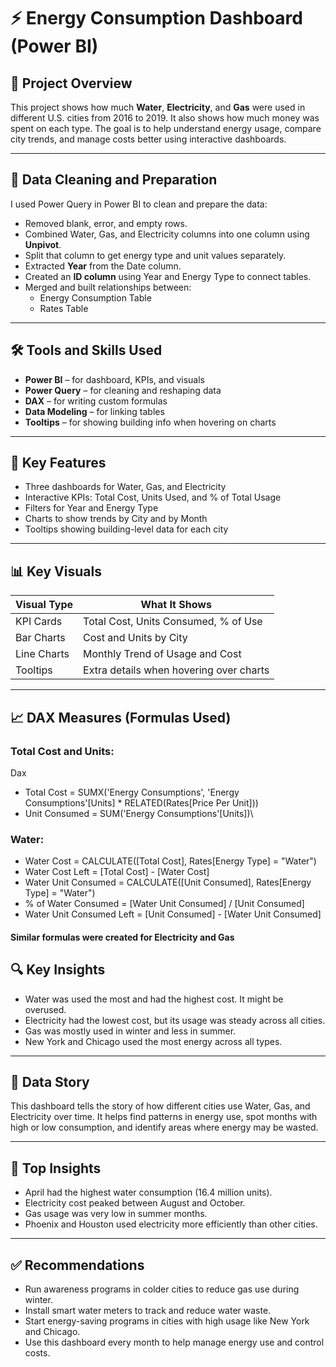 # ⚡ Energy Consumption Dashboard (Power BI)

## 📌 Project Overview
This project shows how much **Water**, **Electricity**, and **Gas** were used in different U.S. cities from 2016 to 2019. It also shows how much money was spent on each type. The goal is to help understand energy usage, compare city trends, and manage costs better using interactive dashboards.

---

## 🧹 Data Cleaning and Preparation
I used Power Query in Power BI to clean and prepare the data:
- Removed blank, error, and empty rows.
- Combined Water, Gas, and Electricity columns into one column using **Unpivot**.
- Split that column to get energy type and unit values separately.
- Extracted **Year** from the Date column.
- Created an **ID column** using Year and Energy Type to connect tables.
- Merged and built relationships between:
  - Energy Consumption Table
  - Rates Table

---

## 🛠️ Tools and Skills Used
- **Power BI** – for dashboard, KPIs, and visuals
- **Power Query** – for cleaning and reshaping data
- **DAX** – for writing custom formulas
- **Data Modeling** – for linking tables
- **Tooltips** – for showing building info when hovering on charts

---

## 🌟 Key Features
- Three dashboards for Water, Gas, and Electricity
- Interactive KPIs: Total Cost, Units Used, and % of Total Usage
- Filters for Year and Energy Type
- Charts to show trends by City and by Month
- Tooltips showing building-level data for each city

---

## 📊 Key Visuals
| Visual Type    | What It Shows |
|----------------|----------------|
| KPI Cards      | Total Cost, Units Consumed, % of Use |
| Bar Charts     | Cost and Units by City |
| Line Charts    | Monthly Trend of Usage and Cost |
| Tooltips       | Extra details when hovering over charts |

---

## 📈 DAX Measures (Formulas Used)

### Total Cost and Units:
Dax
- Total Cost = SUMX('Energy Consumptions', 'Energy Consumptions'[Units] * RELATED(Rates[Price Per Unit]))
- Unit Consumed = SUM('Energy Consumptions'[Units])\
### Water:
- Water Cost = CALCULATE([Total Cost], Rates[Energy Type] = "Water")
- Water Cost Left = [Total Cost] - [Water Cost]
- Water Unit Consumed = CALCULATE([Unit Consumed], Rates[Energy Type] = "Water")
- % of Water Consumed = [Water Unit Consumed] / [Unit Consumed]
- Water Unit Consumed Left = [Unit Consumed] - [Water Unit Consumed]
#### Similar formulas were created for Electricity and Gas

## 🔍 Key Insights
- Water was used the most and had the highest cost. It might be overused.
- Electricity had the lowest cost, but its usage was steady across all cities.
- Gas was mostly used in winter and less in summer.
- New York and Chicago used the most energy across all types.

---

## 🧠 Data Story
This dashboard tells the story of how different cities use Water, Gas, and Electricity over time. It helps find patterns in energy use, spot months with high or low consumption, and identify areas where energy may be wasted.

---

## 🚀 Top Insights
- April had the highest water consumption (16.4 million units).
- Electricity cost peaked between August and October.
- Gas usage was very low in summer months.
- Phoenix and Houston used electricity more efficiently than other cities.

---

## ✅ Recommendations
- Run awareness programs in colder cities to reduce gas use during winter.
- Install smart water meters to track and reduce water waste.
- Start energy-saving programs in cities with high usage like New York and Chicago.
- Use this dashboard every month to help manage energy use and control costs.



